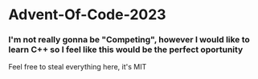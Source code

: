 # Advent-Of-Code-2023

### I'm not really gonna be "Competing", however I would like to learn C++ so I feel like this would be the perfect oportunity

Feel free to steal everything here, it's MIT
